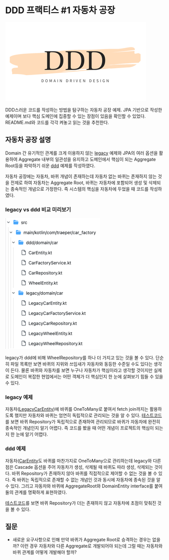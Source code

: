 # DDD 프랙티스 #1 자동차 공장
![](../resources/DDD.png)

DDD스러운 코드를 작성하는 방법을 탐구하는 자동차 공장 예제.
JPA 기반으로 작성한 예제이며 보다 핵심 도메인에 집중할 수 있는 장점이 있음을 확인할 수 있었다.
README.md와 코드를 각각 켜놓고 읽는 것을 추천한다.

## 자동차 공장 설명
Domain 간 유기적인 관계를 크게 이용하지 않는 [legacy](./src/main/kotlin/com/traeper/car_factory/legacy) 예제와 JPA의 여러 옵션을 활용하여 Aggregate 내부의 일관성을 유지하고 도메인에서 핵심이 되는 Aggregate Root등을 파악하기 쉬운 [ddd](./src/main/kotlin/com/traeper/car_factory/ddd) 예제를 작성하였다.

자동차 공장에는 자동차, 바퀴 개념이 존재하는데 자동차 없는 바퀴는 존재하지 않는 것을 전제로 하여 자동차는 Aggregate Root, 바퀴는 자동차에 포함되어 생성 및 삭제되는 종속적인 개념으로 가정한다. 즉 시스템의 핵심을 자동차에 두었을 때 코드를 작성하였다.

### legacy vs ddd 비교 미리보기
![](../resources/car_factory/car_factory-project-tree.png)

legacy가 ddd에 비해 WheelRepository를 하나 더 가지고 있는 것을 볼 수 있다. 단순히 파일 목록만 보면 바퀴의 지위와 쓰임새가 자동차와 동등한 수준일 수도 있다는 생각이 든다. 물론 바퀴와 자동차를 보면 누구나 자동차가 핵심이라고 생각할 것이지만 실제로 도메인이 복잡한 현업에서는 어떤 객체가 더 핵심인지 한 눈에 살펴보기 힘들 수 있을 수 있다.  

### legacy 예제
자동차([LegacyCarEntity](./src/main/kotlin/com/traeper/car_factory/legacy/domain/car/LegacyCarEntity.kt))에 바퀴를 OneToMany로 붙여서 fetch join까지는 활용하도록 했지만 자동차와 바퀴는 엄연히 독립적으로 관리되는 것을 알 수 있다. [테스트코드](./src/test/kotlin/com/traeper/car_factory/legacy/domain/car/LegacyCarFactoryServiceTest.kt)를 보면 바퀴 Repository가 독립적으로 존재하여 관리되므로 바퀴가 자동차에 완전히 종속적인 개념인지 알기 어렵다. 즉 코드를 봤을 때 어떤 개념이 프로젝트의 핵심이 되는지 한 눈에 알기 어렵다.

### ddd 예제
자동차([CarEntity](./src/main/kotlin/com/traeper/car_factory/ddd/domain/car/CarEntity.kt)도 바퀴를 마찬가지로 OneToMany으로 관리하는데 legacy와 다른 점은 Cascade 옵션을 주어 자동차가 생성, 삭제될 때 바퀴도 따라 생성, 삭제되는 것이다. 바퀴 Repository가 존재하지 않아 바퀴를 직접적으로 제어할 수 없는 것을 볼 수 있다. 즉 바퀴는 독립적으로 존재할 수 없는 개념인 것과 동시에 자동차에 종속된 것을 알 수 있다. 그리고 자동차와 바퀴에 AggregateRoot와 DomainEntity interface를 붙여 둘의 관계를 명확하게 표현하였다. 

[테스트코드](./src/test/kotlin/com/traeper/car_factory/ddd/domain/car/CarFactoryServiceTest.kt)를 보면 바퀴 Repository가 더는 존재하지 않고 자동차에 초점이 맞춰진 것을 볼 수 있다.

## 질문
* 새로운 요구사항으로 인해 만약 바퀴가 Aggregate Root로 승격하는 경우는 없을까? 이런 경우 자동차와 다른 Aggregate로 개발되어야 되는데 그럴 때는 자동차와 바퀴 관계를 어떻게 개발해야 할까?